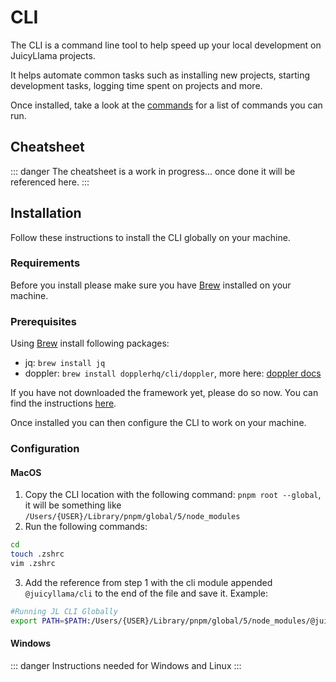 # CLI

The CLI is a command line tool to help speed up your local development on JuicyLlama projects.

It helps automate common tasks such as installing new projects, starting development tasks, logging time spent on projects and more.

Once installed, take a look at the [commands](/cli/commands) for a list of commands you can run.

## Cheatsheet

::: danger
The cheatsheet is a work in progress... once done it will be referenced here.
:::

## Installation

Follow these instructions to install the CLI globally on your machine.

### Requirements

Before you install please make sure you have [Brew](https://docs.brew.sh/Installation) installed on your machine.

### Prerequisites

Using [Brew](https://docs.brew.sh/Installation) install following packages:

- jq: `brew install jq`
- doppler: `brew install dopplerhq/cli/doppler`, more here: [doppler docs](https://docs.doppler.com/docs/install-cli)

If you have not downloaded the framework yet, please do so now. You can find the instructions [here](/#Installation).

Once installed you can then configure the CLI to work on your machine.

### Configuration

#### MacOS

1. Copy the CLI location with the following command: `pnpm root --global`, it will be something like `/Users/{USER}/Library/pnpm/global/5/node_modules`
2. Run the following commands:

````bash
cd
touch .zshrc
vim .zshrc
````

3. Add the reference from step 1 with the cli module appended `@juicyllama/cli` to the end of the file and save it. Example:

````bash
#Running JL CLI Globally
export PATH=$PATH:/Users/{USER}/Library/pnpm/global/5/node_modules/@juicyllama/cli
````

#### Windows

::: danger
Instructions needed for Windows and Linux
:::
